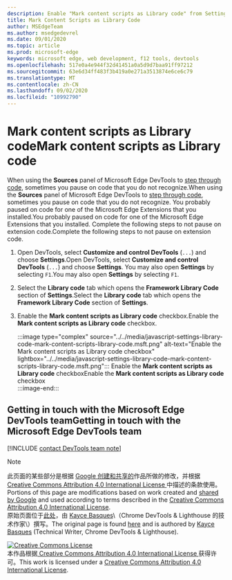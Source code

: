 ```yaml
---
description: Enable "Mark content scripts as Library code" from Settings > Framework Library Code.
title: Mark Content Scripts as Library Code
author: MSEdgeTeam
ms.author: msedgedevrel
ms.date: 09/01/2020
ms.topic: article
ms.prod: microsoft-edge
keywords: microsoft edge, web development, f12 tools, devtools
ms.openlocfilehash: 517e0a4e944f32d41451a0a5d9d7baa91ff97212
ms.sourcegitcommit: 63e6d34ff483f3b419a0e271a3513874e6ce6c79
ms.translationtype: MT
ms.contentlocale: zh-CN
ms.lasthandoff: 09/02/2020
ms.locfileid: "10992790"
---
```

<!-- Copyright Kayce Basques 

   Licensed under the Apache License, Version 2.0 (the "License");
   you may not use this file except in compliance with the License.
   You may obtain a copy of the License at

       https://www.apache.org/licenses/LICENSE-2.0

   Unless required by applicable law or agreed to in writing, software
   distributed under the License is distributed on an "AS IS" BASIS,
   WITHOUT WARRANTIES OR CONDITIONS OF ANY KIND, either express or implied.
   See the License for the specific language governing permissions and
   limitations under the License.  -->

# <span data-ttu-id="d1201-104">Mark content scripts as Library code</span><span class="sxs-lookup"><span data-stu-id="d1201-104">Mark content scripts as Library code</span></span>  

<span data-ttu-id="d1201-105">When using the **Sources** panel of Microsoft Edge DevTools to [step through code][DevToolsJavascriptStepThroughCode], sometimes you pause on code that you do not recognize.</span><span class="sxs-lookup"><span data-stu-id="d1201-105">When using the **Sources** panel of Microsoft Edge DevTools to [step through code][DevToolsJavascriptStepThroughCode], sometimes you pause on code that you do not recognize.</span></span>  <span data-ttu-id="d1201-106">You probably paused on code for one of the Microsoft Edge Extensions that you installed.</span><span class="sxs-lookup"><span data-stu-id="d1201-106">You probably paused on code for one of the Microsoft Edge Extensions that you installed.</span></span>  <span data-ttu-id="d1201-107">Complete the following steps to not pause on extension code.</span><span class="sxs-lookup"><span data-stu-id="d1201-107">Complete the following steps to not pause on extension code.</span></span>  

1.  <span data-ttu-id="d1201-108">Open DevTools, select **Customize and control DevTools** \(`...`\) and choose **Settings**.</span><span class="sxs-lookup"><span data-stu-id="d1201-108">Open DevTools, select **Customize and control DevTools** \(`...`\) and choose **Settings**.</span></span>  <span data-ttu-id="d1201-109">You may also open **Settings** by selecting `F1`.</span><span class="sxs-lookup"><span data-stu-id="d1201-109">You may also open **Settings** by selecting `F1`.</span></span>  

1.  <span data-ttu-id="d1201-110">Select the **Library code** tab which opens the **Framework Library Code** section of **Settings**.</span><span class="sxs-lookup"><span data-stu-id="d1201-110">Select the **Library code** tab which opens the **Framework Library Code** section of **Settings**.</span></span>  
1.  <span data-ttu-id="d1201-111">Enable the **Mark content scripts as Library code** checkbox.</span><span class="sxs-lookup"><span data-stu-id="d1201-111">Enable the **Mark content scripts as Library code** checkbox.</span></span>  
    
    :::image type="complex" source="../../media/javascript-settings-library-code-mark-content-scripts-library-code.msft.png" alt-text="Enable the Mark content scripts as Library code checkbox" lightbox="../../media/javascript-settings-library-code-mark-content-scripts-library-code.msft.png":::
       <span data-ttu-id="d1201-113">Enable the **Mark content scripts as Library code** checkbox</span><span class="sxs-lookup"><span data-stu-id="d1201-113">Enable the **Mark content scripts as Library code** checkbox</span></span>  
    :::image-end:::  
    
## <span data-ttu-id="d1201-114">Getting in touch with the Microsoft Edge DevTools team</span><span class="sxs-lookup"><span data-stu-id="d1201-114">Getting in touch with the Microsoft Edge DevTools team</span></span>  

[!INCLUDE [contact DevTools team note](../../includes/contact-devtools-team-note.md)]  

<!-- links -->  

[DevToolsJavascriptStepThroughCode]: ../index.md#step-4-step-through-the-code "Step 4: Step through the code - Get started with debugging JavaScript in Microsoft Edge DevTools | Microsoft Docs"  

> [!NOTE]
> <span data-ttu-id="d1201-116">此页面的某些部分是根据 [Google 创建和共享的][GoogleSitePolicies]作品所做的修改，并根据[ Creative Commons Attribution 4.0 International License ][CCA4IL]中描述的条款使用。</span><span class="sxs-lookup"><span data-stu-id="d1201-116">Portions of this page are modifications based on work created and [shared by Google][GoogleSitePolicies] and used according to terms described in the [Creative Commons Attribution 4.0 International License][CCA4IL].</span></span>  
> <span data-ttu-id="d1201-117">原始页面位于[此处](https://developers.google.com/web/tools/chrome-devtools/javascript/guides/blackbox-chrome-extension-scripts)，由 [Kayce Basques][KayceBasques]\（Chrome DevTools \& Lighthouse 的技术作家\）撰写。</span><span class="sxs-lookup"><span data-stu-id="d1201-117">The original page is found [here](https://developers.google.com/web/tools/chrome-devtools/javascript/guides/blackbox-chrome-extension-scripts) and is authored by [Kayce Basques][KayceBasques] \(Technical Writer, Chrome DevTools \& Lighthouse\).</span></span>  

[![Creative Commons License][CCby4Image]][CCA4IL]  
<span data-ttu-id="d1201-119">本作品根据[ Creative Commons Attribution 4.0 International License ][CCA4IL]获得许可。</span><span class="sxs-lookup"><span data-stu-id="d1201-119">This work is licensed under a [Creative Commons Attribution 4.0 International License][CCA4IL].</span></span>  

[CCA4IL]: https://creativecommons.org/licenses/by/4.0  
[CCby4Image]: https://i.creativecommons.org/l/by/4.0/88x31.png  
[GoogleSitePolicies]: https://developers.google.com/terms/site-policies  
[KayceBasques]: https://developers.google.com/web/resources/contributors/kaycebasques  
